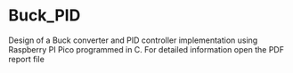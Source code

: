 # Buck_PID
Design of a Buck converter and PID controller implementation using Raspberry PI Pico programmed in C.
For detailed information open the PDF report file
